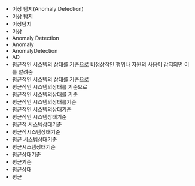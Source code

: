 - 이상 탐지(Anomaly Detection)
- 이상 탐지
- 이상탐지
- 이상
- Anomaly Detection
- Anomaly
- AnomalyDetection
- AD
- 평균적인 시스템의 상태를 기준으로 비정상적인 행위나 자원의 사용이 감지되면 이를 알려줌
- 평균적인 시스템의 상태를 기준으로 
- 평균적인 시스템의상태를 기준으로 
- 평균적인 시스템의상태를 기준
- 평균적인 시스템의상태를기준
- 평균적인 시스템의상태기준
- 평균적인 시스템상태기준
- 평균적 시스템상태기준
- 평균적시스템상태기준
- 평균 시스템상태기준
- 평균시스템상태기준
- 평균상태기준
- 평균기준
- 평균상태
- 평균